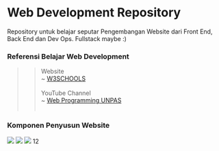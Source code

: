 # Web Development Repository
Repository untuk belajar seputar Pengembangan Website dari Front End, Back End dan Dev Ops. Fullstack maybe :)
### Referensi Belajar Web Development <br>
>> Website <br>
~ <a href="https://w3schools.com" target="_blank">W3SCHOOLS</a> <br><br>
>> YouTube Channel <br>
~ <a href="https://youtube.com/webprogrammingunpas">Web Programming UNPAS</a>
<br><br>
### Komponen Penyusun Website
<img src="https://img.shields.io/badge/HTML-000?style=for-the-badge&logo=html&logoColor=orange" /> <img src="https://img.shields.io/badge/CSS-000?style=for-the-badge&logo=css&logoColor=skyblue" /> <img src="https://img.shields.io/badge/JAVASCRIPT-000?style=for-the-badge&logo=html&logoColor=yellow" />
12
